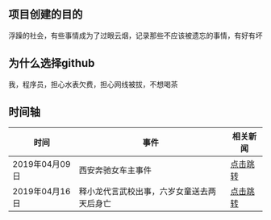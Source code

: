 ## 项目创建的目的

浮躁的社会，有些事情成为了过眼云烟，记录那些不应该被遗忘的事情，有好有坏



## 为什么选择github

我，程序员，担心水表欠费，担心网线被拔，不想喝茶



## 时间轴

| 时间           | 事件                                       | 相关新闻                                                     |
| -------------- | ------------------------------------------ | ------------------------------------------------------------ |
| 2019年04月09日 | 西安奔驰女车主事件                         | [点击跳转](https://github.com/wangdezhen/dontforget/blob/master/events/xian.md) |
| 2019年04月16日 | 释小龙代言武校出事，六岁女童送去两天后身亡 | [点击跳转](https://github.com/wangdezhen/dontforget/blob/master/events/nvtong.md) |

